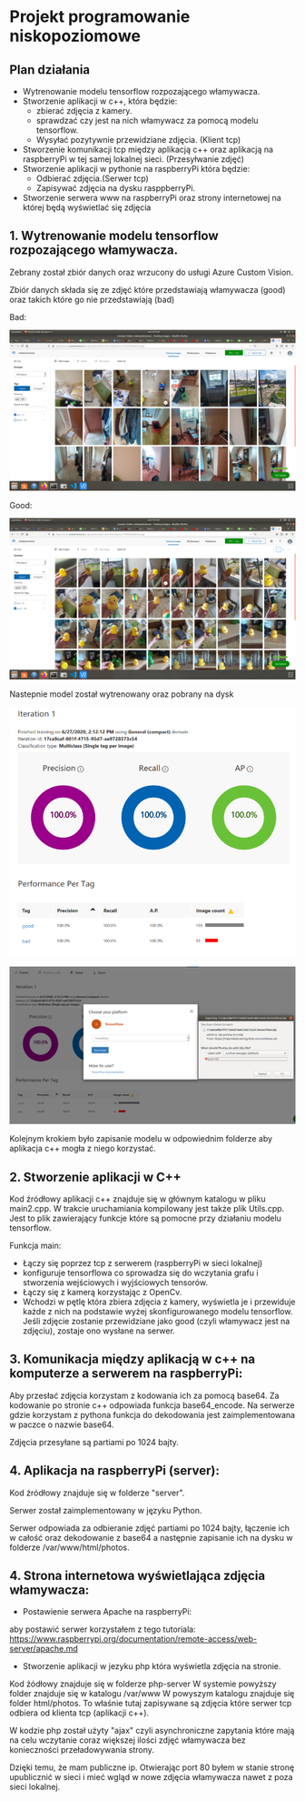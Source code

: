 # Projekt programowanie niskopoziomowe

## Plan działania

- Wytrenowanie modelu tensorflow rozpozającego włamywacza. 
- Stworzenie aplikacji w c++, która będzie:
  - zbierać zdjęcia z kamery.
  - sprawdzać czy jest na nich włamywacz za pomocą modelu tensorflow.
  - Wysyłać pozytywnie przewidziane zdjęcia. (Klient tcp)
- Stworzenie komunikacji tcp między aplikacją c++ oraz aplikacją na raspberryPi w tej samej lokalnej sieci. (Przesyłwanie zdjęć)
- Stworzenie aplikacji w pythonie na raspberryPi która będzie: 
  - Odbierać zdjęcia.(Serwer tcp)
  - Zapisywać zdjęcia na dysku rasppberryPi.
- Stworzenie serwera www na raspberryPi oraz strony internetowej na której będą wyświetlać się zdjęcia 

## 1. Wytrenowanie modelu tensorflow rozpozającego włamywacza. 
Zebrany został zbiór danych oraz wrzucony do usługi Azure Custom Vision.

Zbiór danych składa się ze zdjęć które przedstawiają włamywacza (good) oraz takich które go nie przedstawiają (bad)

Bad: 

![dataset-bad-screenphoto](documentation/dataset-bad-screen.png)

Good: 

![dataset-bad-screenphoto](documentation/dataset-good-screen.png)

Nastepnie model został wytrenowany oraz pobrany na dysk

![dataset-bad-screenphoto](documentation/performance.png)

![dataset-bad-screenphoto](documentation/export-model-process.png)

Kolejnym krokiem było zapisanie modelu w odpowiednim folderze aby aplikacja c++ mogła z niego korzystać. 

## 2. Stworzenie aplikacji w C++

Kod źródłowy aplikacji c++ znajduje się w głównym katalogu w pliku main2.cpp. W trakcie uruchamiania kompilowany jest także plik Utils.cpp. Jest to plik zawierający funkcje które są pomocne przy działaniu modelu tensorflow.

Funkcja main: 
- Łączy się poprzez tcp z serwerem (raspberryPi w sieci lokalnej)
- konfiguruje tensorflowa co sprowadza się do wczytania grafu i stworzenia wejściowych i wyjściowych tensorów.
- Łączy się z kamerą korzystając z OpenCv. 
- Wchodzi w pętlę która zbiera zdjęcia z kamery, wyświetla je i przewiduje każde z nich na podstawie wyżej skonfigurowanego modelu tensorflow. Jeśli zdjęcie zostanie przewidziane jako good (czyli włamywacz jest na zdjęciu), zostaje ono wysłane na serwer. 

## 3. Komunikacja między aplikacją w c++ na komputerze a serwerem na raspberryPi:

Aby przesłać zdjęcia korzystam z kodowania ich za pomocą base64. Za kodowanie po stronie c++ odpowiada funkcja base64_encode. Na serwerze gdzie korzystam z pythona funkcja do dekodowania jest zaimplementowana w paczce o nazwie base64.

Zdjęcia przesyłane są partiami po 1024 bajty.

## 4. Aplikacja na raspberryPi (server):

Kod źródłowy znajduje się w folderze "server".

Serwer został zaimplementowany w języku Python.

Serwer odpowiada za odbieranie zdjęć partiami po 1024 bajty, łączenie ich w całość oraz dekodowanie z base64 a następnie zapisanie ich na dysku w folderze /var/www/html/photos.

## 4. Strona internetowa wyświetlająca zdjęcia włamywacza:

- Postawienie serwera Apache na raspberryPi: 

aby postawić serwer korzystałem z tego tutoriala:
https://www.raspberrypi.org/documentation/remote-access/web-server/apache.md

- Stworzenie aplikacji w jezyku php która wyświetla zdjęcia na stronie.

Kod źódłowy znajduje się w folderze php-server
W systemie powyższy folder znajduje się w katalogu /var/www
W powyszym katalogu znajduje się folder html/photos. To właśnie tutaj zapisywane są zdjęcia które serwer tcp odbiera od klienta tcp (aplikacji c++).

W kodzie php został użyty "ajax" czyli asynchroniczne zapytania które mają na celu wczytanie coraz większej ilości zdjęć włamywacza bez konieczności przeładowywania strony. 

Dzięki temu, że mam publiczne ip. Otwierając port 80 byłem w stanie stronę upublicznić w sieci i mieć wgląd w nowe zdjęcia włamywacza nawet z poza sieci lokalnej. 





